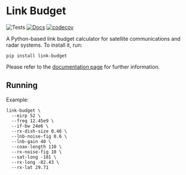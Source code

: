 # Link Budget

![Tests](https://github.com/igorauad/link_budget/workflows/Tests/badge.svg?branch=master)
[![Docs](https://readthedocs.org/projects/link-budget/badge/?version=latest)](https://link-budget.readthedocs.io/en/latest/?badge=latest)
[![codecov](https://codecov.io/gh/igorauad/link-budget/branch/master/graph/badge.svg?token=72U3BI51OT)](https://codecov.io/gh/igorauad/link_budget)

A Python-based link budget calculator for satellite communications and radar
systems. To install it, run:

```
pip install link-budget
```

Please refer to the [documentation page](https://link-budget.readthedocs.io/)
for further information.

## Running

Example:

```
link-budget \
  --eirp 52 \
  --freq 12.45e9 \
  --if-bw 24e6 \
  --rx-dish-size 0.46 \
  --lnb-noise-fig 0.6 \
  --lnb-gain 40 \
  --coax-length 110 \
  --rx-noise-fig 10 \
  --sat-long -101 \
  --rx-long -82.43 \
  --rx-lat 29.71
```
